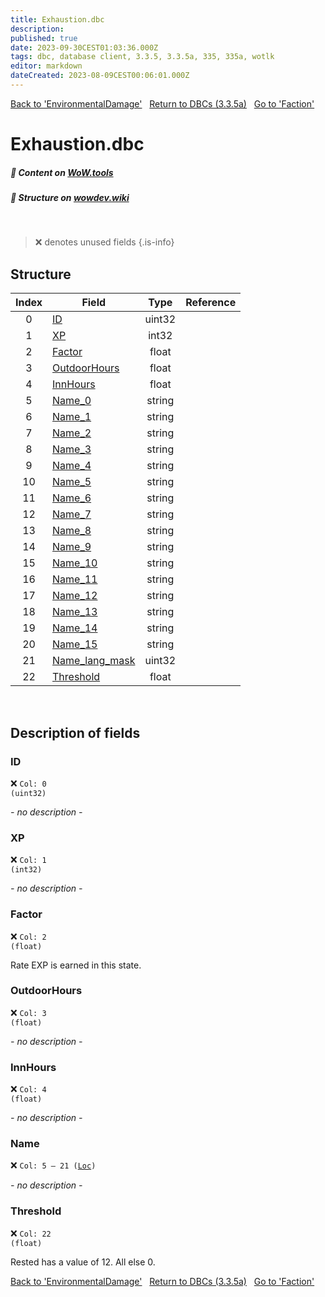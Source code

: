 ```yaml
---
title: Exhaustion.dbc
description:
published: true
date: 2023-09-30CEST01:03:36.000Z
tags: dbc, database client, 3.3.5, 3.3.5a, 335, 335a, wotlk
editor: markdown
dateCreated: 2023-08-09CEST00:06:01.000Z
---
```

<a href="https://trinitycore.info/files/DBC/335/environmentaldamage" class="mt-5 v-btn v-btn--depressed v-btn--flat v-btn--outlined theme--light v-size--default darkblue--text text--lighten-3"><span class="v-btn__content"><i aria-hidden="true" class="v-icon notranslate v-icon--left mdi mdi-arrow-left theme--light"></i><span>Back to 'EnvironmentalDamage'</span></span></a>&nbsp;&nbsp;&nbsp;<a href="https://trinitycore.info/files/DBC/335/DBC" class="mt-5 v-btn v-btn--depressed v-btn--flat v-btn--outlined theme--light v-size--default darkblue--text text--lighten-3"><span class="v-btn__content"><i aria-hidden="true" class="v-icon notranslate v-icon--left mdi mdi-home-outline theme--light"></i><span>Return to DBCs (3.3.5a)</span></span></a>&nbsp;&nbsp;&nbsp;<a href="https://trinitycore.info/files/DBC/335/faction" class="mt-5 v-btn v-btn--depressed v-btn--flat v-btn--outlined theme--light v-size--default darkblue--text text--lighten-3"><span class="v-btn__content"><span>Go to 'Faction'</span><i aria-hidden="true" class="v-icon notranslate v-icon--right mdi mdi-arrow-right theme--light"></i></span></a>

# Exhaustion.dbc
##### :open_book: Content on [WoW.tools](https://wow.tools/dbc/?dbc=exhaustion&build=3.3.5.12340)
##### :pencil: Structure on [wowdev.wiki](https://wowdev.wiki/DB/Exhaustion)
&nbsp;

> :x: denotes unused fields
{.is-info}


## Structure

| Index | Field | Type | Reference |
| :---: | --- | :---: | --- |
| 0 | [ID](#id) | uint32 |  |
| 1 | [XP](#xp) | int32 |  |
| 2 | [Factor](#factor) | float |  |
| 3 | [OutdoorHours](#outdoorhours) | float  |  |
| 4 | [InnHours](#innhours) | float  |  |
| 5 | [Name_0](#name) | string |  |
| 6 | [Name_1](#name) | string |  |
| 7 | [Name_2](#name) | string |  |
| 8 | [Name_3](#name) | string |  |
| 9 | [Name_4](#name) | string |  |
| 10 | [Name_5](#name) | string |  |
| 11 | [Name_6](#name) | string |  |
| 12 | [Name_7](#name) | string |  |
| 13 | [Name_8](#name) | string |  |
| 14 | [Name_9](#name) | string |  |
| 15 | [Name_10](#name) | string |  |
| 16 | [Name_11](#name) | string |  |
| 17 | [Name_12](#name) | string |  |
| 18 | [Name_13](#name) | string |  |
| 19 | [Name_14](#name) | string |  |
| 20 | [Name_15](#name) | string |  |
| 21 | [Name_lang_mask](#name) | uint32 |  |
| 22 | [Threshold](#id) | float  |  |
&nbsp;
## Description of fields

### ID
:x: <code>Col: 0 (uint32)</code>

*- no description -*
&nbsp;

### XP
:x: <code>Col: 1 (int32)</code>

*- no description -*
&nbsp;

### Factor
:x: <code>Col: 2 (float)</code>

Rate EXP is earned in this state.
&nbsp;

### OutdoorHours
:x: <code>Col: 3 (float)</code>

*- no description -*
&nbsp;

### InnHours
:x: <code>Col: 4 (float)</code>

*- no description -*
&nbsp;

### Name
:x: <code>Col: 5 &ndash; 21 ([Loc](/how-to/localization))</code>

*- no description -*
&nbsp;

### Threshold
:x: <code>Col: 22 (float)</code>

Rested has a value of 12. All else 0.
&nbsp;

<a href="https://trinitycore.info/files/DBC/335/environmentaldamage" class="mt-5 v-btn v-btn--depressed v-btn--flat v-btn--outlined theme--light v-size--default darkblue--text text--lighten-3"><span class="v-btn__content"><i aria-hidden="true" class="v-icon notranslate v-icon--left mdi mdi-arrow-left theme--light"></i><span>Back to 'EnvironmentalDamage'</span></span></a>&nbsp;&nbsp;&nbsp;<a href="https://trinitycore.info/files/DBC/335/DBC" class="mt-5 v-btn v-btn--depressed v-btn--flat v-btn--outlined theme--light v-size--default darkblue--text text--lighten-3"><span class="v-btn__content"><i aria-hidden="true" class="v-icon notranslate v-icon--left mdi mdi-home-outline theme--light"></i><span>Return to DBCs (3.3.5a)</span></span></a>&nbsp;&nbsp;&nbsp;<a href="https://trinitycore.info/files/DBC/335/faction" class="mt-5 v-btn v-btn--depressed v-btn--flat v-btn--outlined theme--light v-size--default darkblue--text text--lighten-3"><span class="v-btn__content"><span>Go to 'Faction'</span><i aria-hidden="true" class="v-icon notranslate v-icon--right mdi mdi-arrow-right theme--light"></i></span></a>
